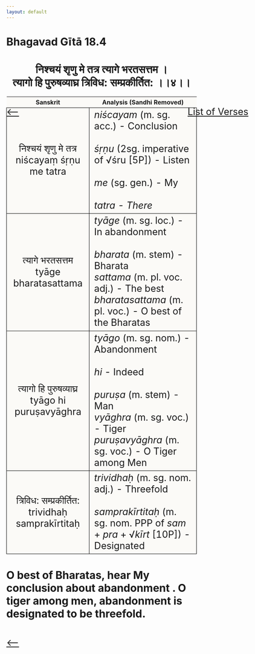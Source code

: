 ```yaml
---
layout: default
---
```

<!---
Text can be **bold**, _italic_, or ~~strikethrough~~.

[Link to another page](./another-page.html)

There should be whitespace between paragraphs.

There should be whitespace between paragraphs. We recommend including a README, or a file with information about your project.
--->

# Bhagavad Gītā 18.4

<style>
table {
  border-collapse: collapse;
  border-style: hidden;
}
th {
  background: #FBFAF7;
}
td {
  font-size: 25px;
  background: #FBFAF7;
  border: 1px solid black;
}
div.move {
  font-size: 25px;
}
</style>

<h1 style="text-align:center">
निश्चयं शृणु मे तत्र त्यागे भरतसत्तम । <br>
त्यागो हि पुरुषव्याघ्र त्रिविध: सम्प्रकीर्तित: ।।४।।
</h1>
<div class="move" style="position:relative;min-width:960px">
 <p style="position: absolute;left:480px;top:0"><a href="./ch18.html">List of Verses</a></p>
</div>
<div class="move" style="position:relative;min-width:960px">
 <p style="position: absolute;left:0;top:0"><a href="./v18-3.html">⟵</a></p>
</div>
<div class="move" style="position:relative;min-width:960px">
 <p style="position: absolute;right:0;top:0"><a href="./v18-5.html">⟶</a></p>
</div>

| Sanskrit | Analysis (Sandhi Removed) |
|:-:|-|
|  निश्चयं शृणु मे तत्र<br>niścayaṃ śṛṇu me tatra  | <em>niścayam</em> (m. sg. acc.) - Conclusion<br><br><em>śṛṇu</em> (2sg. imperative of √śru [5P]) - Listen <br><br><em>me</em> (sg. gen.) - My<br><br><em>tatra<em> - There  |
| त्यागे भरतसत्तम<br>tyāge bharatasattama | <em>tyāge</em> (m. sg. loc.) - In abandonment<br><br><em>bharata</em> (m. stem) - Bharata<br><em>sattama</em> (m. pl. voc. adj.) - The best<br><em>bharatasattama</em> (m. pl. voc.) - O best of the Bharatas |
|  त्यागो हि पुरुषव्याघ्र<br>tyāgo hi puruṣavyāghra | <em>tyāgo</em> (m. sg. nom.) - Abandonment<br><br><em>hi</em> - Indeed<br><br><em>puruṣa</em> (m. stem) - Man<br><em>vyāghra</em> (m. sg. voc.) - Tiger<br><em>puruṣavyāghra</em> (m. sg. voc.) - O Tiger among Men |
| त्रिविध: सम्प्रकीर्तित:<br>trividhaḥ samprakīrtitaḥ | <em>trividhaḥ</em> (m. sg. nom. adj.) - Threefold<br><br><em>samprakīrtitaḥ</em> (m. sg. nom. PPP of <em>sam</em> + <em>pra</em> + √<em>kīrt</em> [10P]) - Designated |

<h1>
O best of Bharatas, hear My conclusion about abandonment . O tiger among men,
abandonment is designated to be threefold.
</h1>
<div class="move" style="position:relative;min-width:960px">
 <p style="position: absolute;left:0;top:0"><a href="./v18-3.html">⟵</a></p>
</div>
<div class="move" style="position:relative;min-width:960px">
 <p style="position: absolute;right:0;top:0"><a href="./v18-5.html">⟶</a></p>
</div>
